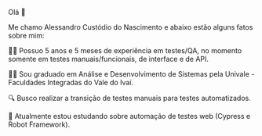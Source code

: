 Olá 👋 

Me chamo Alessandro Custódio do Nascimento e abaixo estão alguns fatos sobre mim:

🧑‍💼 Possuo 5 anos e 5 meses de experiência em testes/QA, no momento somente em testes manuais/funcionais, de interface e de API.

🧑‍🎓 Sou graduado em Análise e Desenvolvimento de Sistemas pela Univale - Faculdades Integradas do Vale do Ivaí.

🔍 Busco realizar a transição de testes manuais para testes automatizados.

🌱 Atualmente estou estudando sobre automação de testes web (Cypress e Robot Framework).
